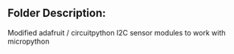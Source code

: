 ## Folder Description:
  Modified adafruit / circuitpython I2C sensor modules to work with micropython
